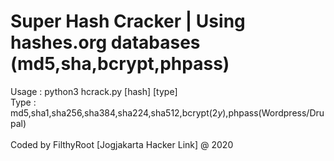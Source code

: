 # Super Hash Cracker | Using hashes.org databases (md5,sha,bcrypt,phpass)
Usage : python3 hcrack.py [hash] [type]<br>
Type  : md5,sha1,sha256,sha384,sha224,sha512,bcrypt($2y$),phpass(Wordpress/Drupal)<br><br>
Coded by FilthyRoot [Jogjakarta Hacker Link] @ 2020
